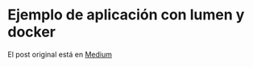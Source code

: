 # Ejemplo de aplicación con lumen y docker

El post original está en [Medium](https://medium.com/@uselessscat/creando-una-aplicaci%C3%B3n-rest-con-docker-y-lumen-4d67da0428c4)
